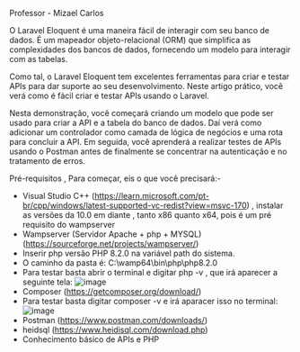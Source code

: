 
Professor - Mizael Carlos

O Laravel Eloquent é uma maneira fácil de interagir com seu banco de dados. É um mapeador objeto-relacional (ORM) que simplifica as complexidades dos bancos de dados, fornecendo um modelo para interagir com as tabelas.

Como tal, o Laravel Eloquent tem excelentes ferramentas para criar e testar APIs para dar suporte ao seu desenvolvimento. Neste artigo prático, você verá como é fácil criar e testar APIs usando o Laravel.

Nesta demonstração, você começará criando um modelo que pode ser usado para criar a API e a tabela do banco de dados. Daí verá como adicionar um controlador como camada de lógica de negócios e uma rota para concluir a API. Em seguida, você aprenderá a realizar testes de APIs usando o Postman antes de finalmente se concentrar na autenticação e no tratamento de erros.

Pré-requisitos , Para começar, eis o que você precisará:- 
- Visual Studio C++ (https://learn.microsoft.com/pt-br/cpp/windows/latest-supported-vc-redist?view=msvc-170) , instalar as versões da 10.0 em diante , tanto x86 quanto x64, pois é um pré requisito do wampserver
- Wampserver (Servidor Apache + php + MYSQL) (https://sourceforge.net/projects/wampserver/)
- Inserir php versão PHP 8.2.0  na variável path do sistema.
- O caminho da pasta é: C:\wamp64\bin\php\php8.2.0
- Para testar basta abrir o terminal e digitar php -v , que irá aparecer a seguinte tela:
  ![image](https://github.com/user-attachments/assets/f9c9bbce-8e8f-4ef2-aa74-c88d89dffb96)
- Composer (https://getcomposer.org/download/)
- Para testar basta digitar composer -v e irá aparacer isso no terminal:
  ![image](https://github.com/user-attachments/assets/468e90ac-1841-4329-b41c-bab74ae62348)
- Postman (https://www.postman.com/downloads/)
- heidsql (https://www.heidisql.com/download.php)
- Conhecimento básico de APIs e PHP


